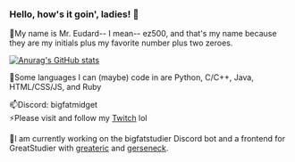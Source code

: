 ### Hello, how's it goin', ladies! 👋

🤔My name is Mr. Eudard-- I mean-- ez500, and that's my name because they are my initials plus my favorite number plus two zeroes.

[![Anurag's GitHub stats](https://github-readme-stats.vercel.app/api?username=ez500&show_icons=true&theme=city_lights)](https://github.com/anuraghazra/github-readme-stats)

💬Some languages I can (maybe) code in are Python, C/C++, Java, HTML/CSS/JS, and Ruby

📫Discord: bigfatmidget  
⚡Please visit and follow my [Twitch](https://twitch.tv/bigfatmidget) lol

🔧I am currently working on the bigfatstudier Discord bot and a frontend for GreatStudier with [greateric](https://github.com/greatericontop) and [gerseneck](https://github.com/gerseneck).

<!--
**ez500/ez500** is a ✨ _special_ ✨ repository because its `README.md` (this file) appears on your GitHub profile.

Here are some ideas to get you started:

- 🔭 I’m currently working on ...
- 🌱 I’m currently learning ...
- 👯 I’m looking to collaborate on ...
- 🤔 I’m looking for help with ...
- 💬 Ask me about ...
- 📫 How to reach me: ...
- 😄 Pronouns: ...
- ⚡ Fun fact: ...
-->
